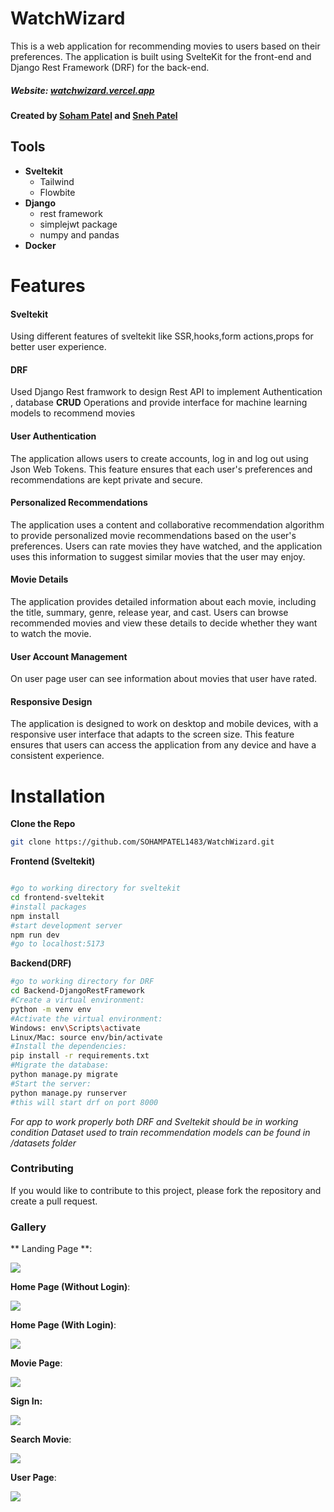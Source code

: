 # WatchWizard

This is a web application for recommending movies to users based on their preferences. The application is built using SvelteKit for the front-end and Django Rest Framework (DRF) for the back-end.

##### Website: [watchwizard.vercel.app](https://watchwizard.vercel.app/)
**Created by [Soham Patel](https://github.com/SOHAMPATEL1483) and [Sneh Patel](https://github.com/snehpatel1017)**

## Tools

- **Sveltekit**
  - Tailwind
  - Flowbite
- **Django**
  - rest framework
  - simplejwt package
  - numpy and pandas
- **Docker**

# Features
#### Sveltekit
Using different features of sveltekit like SSR,hooks,form actions,props for better user experience.

#### DRF
Used Django Rest framwork to design Rest API to implement Authentication , database **CRUD** Operations and provide interface for machine learning models to recommend movies

#### User Authentication
The application allows users to create accounts, log in and log out using Json Web Tokens. This feature ensures that each user's preferences and recommendations are kept private and secure.

#### Personalized Recommendations
The application uses a content and collaborative recommendation algorithm to provide personalized movie recommendations based on the user's preferences. Users can rate movies they have watched, and the application uses this information to suggest similar movies that the user may enjoy.

#### Movie Details
The application provides detailed information about each movie, including the title, summary, genre, release year, and cast. Users can browse recommended movies and view these details to decide whether they want to watch the movie.

#### User Account Management
On user page user can see information about movies that user have rated.

#### Responsive Design
The application is designed to work on desktop and mobile devices, with a responsive user interface that adapts to the screen size. This feature ensures that users can access the application from any device and have a consistent experience.

# Installation

**Clone the Repo**

```bash
git clone https://github.com/SOHAMPATEL1483/WatchWizard.git
```

**Frontend (Sveltekit)**

```bash

#go to working directory for sveltekit
cd frontend-sveltekit
#install packages
npm install
#start development server
npm run dev
#go to localhost:5173
```

**Backend(DRF)**

```bash
#go to working directory for DRF
cd Backend-DjangoRestFramework
#Create a virtual environment:
python -m venv env
#Activate the virtual environment:
Windows: env\Scripts\activate
Linux/Mac: source env/bin/activate
#Install the dependencies:
pip install -r requirements.txt
#Migrate the database:
python manage.py migrate
#Start the server:
python manage.py runserver
#this will start drf on port 8000
```

_For app to work properly both DRF and Sveltekit should be in working condition_
_Dataset used to train recommendation models can be found in /datasets folder_

### Contributing
If you would like to contribute to this project, please fork the repository and create a pull request.

### Gallery

** Landing Page **:

<img src="https://user-images.githubusercontent.com/86504280/234232499-bc0b0bca-8eeb-47f3-9cdd-d51a4d6845d7.jpeg">

**Home Page (Without Login)**:

<img src="https://user-images.githubusercontent.com/86504280/234233472-2fe81f29-a54e-4082-a02b-2f9ff7c2e3a8.jpeg">

**Home Page (With Login)**:

<img src="https://user-images.githubusercontent.com/86504280/234233592-1884eefd-bdcf-4fd3-aff3-16d4f0fd9d98.jpeg">

**Movie Page**:

<img src="https://user-images.githubusercontent.com/86504280/234233873-23dd0d6d-7889-4580-b603-e69d2b3fe5c0.jpeg">

**Sign In:**

<img src="https://user-images.githubusercontent.com/86504280/234234103-61ebe1e9-f6c4-4ddd-8042-55465aafcd5d.jpeg">

**Search Movie**:

<img src="https://user-images.githubusercontent.com/86504280/234234246-b8c6ab9d-53bf-4179-8d96-fff678e9fe7a.jpeg">

**User Page**:

<img src="https://user-images.githubusercontent.com/86504280/234232961-37b2c8cb-5995-4666-8278-20e08ede272e.jpeg">
